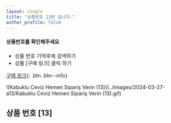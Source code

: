 ```yaml
---
layout: single
title: "상품번호 13번 입니다."
author_profile: false
---
```




<div class="notice--info">
<h4> 상품번호를 확인해주세요 </h4>
<ul>
    <li> 상품 번호 기억후에 검색하기 </li>
    <li> 상품 [구매 링크] 클릭 하기 </li>
</ul>
</div>


[구매 링크](https://link.coupang.com/a/bvGrWC){: .btn .btn--info}

![Kabuklu Ceviz   Hemen Sipariş Verin (13)](../images/2024-03-27-a13/Kabuklu Ceviz   Hemen Sipariş Verin (13).gif)

## 상품 번호 [13]